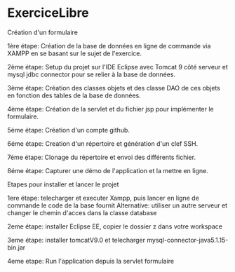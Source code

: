 # ExerciceLibre
Création d'un formulaire

1ère étape: Création de la base de données en ligne de commande via XAMPP en se basant sur le sujet de l'exercice.

2ème étape: Setup du projet sur l'IDE Eclipse avec Tomcat 9 côté serveur et mysql jdbc connector pour se relier à la base de données.

3ème étape: Création des classes objets et des classe DAO de ces objets en fonction des tables de la base de données.

4ème étape: Création de la servlet et du fichier jsp pour implémenter le formulaire.

5éme étape: Création d'un compte github.

6éme étape: Creation d'un répertoire et génération d'un clef SSH.

7éme étape: Clonage du répertoire et envoi des différents fichier.

8éme étape: Capturer une démo de l'application et la mettre en ligne.

Etapes pour installer et lancer le projet

1ere étape: telecharger et executer Xampp, puis lancer en ligne de commande le code de la base fournit
Alternative: utiliser un autre serveur et changer le chemin d'acces dans la classe database

2eme étape: installer Eclipse EE, copier le dossier z dans votre workspace

3eme étape: installer tomcatV9.0 et telecharger mysql-connector-java5.1.15-bin.jar

4eme etape: Run l'application depuis la servlet formulaire
